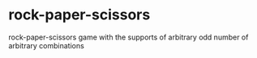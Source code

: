# rock-paper-scissors
rock-paper-scissors game with the supports of arbitrary odd number of arbitrary combinations
